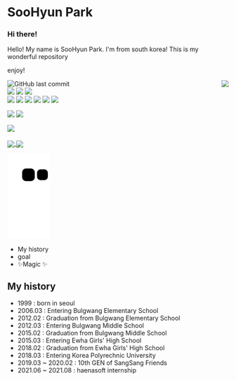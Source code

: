 <!--
**vivian0304/vivian0304** is a ✨ _special_ ✨ repository because its `README.md` (this file) appears on your GitHub profile.

Here are some ideas to get you started:

- 🔭 I’m currently working on ...
- 🌱 I’m currently learning ...
- 👯 I’m looking to collaborate on ...
- 🤔 I’m looking for help with ...
- 💬 Ask me about ...
- 📫 How to reach me: ...
- 😄 Pronouns: ...
- ⚡ Fun fact: ...
-->


# SooHyun Park
### Hi there!
Hello! My name is SooHyun Park. I'm from south korea!
This is my wonderful repository

enjoy!

<img align='right' src="http://mazassumnida.wtf/api/v2/generate_badge?boj=vivian0304">

![GitHub last commit](https://img.shields.io/github/last-commit/vivian0304/vivian0304.svg)<br/>
<img src="https://img.shields.io/badge/Java-orange?style=flat-square&logo=Java&logoColor=white"/></a>
<img src="https://img.shields.io/badge/AngularJs-red?style=flat-square&logo=Angular&logoColor=white"/></a>
<img src="https://img.shields.io/badge/JavaScript-F7DF1E?style=flat-square&logo=JavaScript&logoColor=white"/></a><br/>
<img src="https://img.shields.io/badge/jQuery-blue?style=flat-square&logo=jQuery&logoColor=white"/></a>
<img src="https://img.shields.io/badge/eclipse-purple?style=flat-square&logo=eclipse&logoColor=white"/></a>
<img src="https://img.shields.io/badge/Adobe Dreamweaver-FF61F6?style=flat-square&logo=Adobe Dreamweaver&logoColor=white"/></a>
<img src="https://img.shields.io/badge/spring-green?style=flat-square&logo=spring&logoColor=white"/></a>
<img src="https://img.shields.io/badge/Mysql-orange?style=flat-square&logo=Mysql&logoColor=white"/></a>
<img src="https://img.shields.io/badge/MariaDB-brown?style=flat-square&logo=MariaDB&logoColor=white"/></a>

<img src="https://img.shields.io/badge/Python-3766AB?style=flat-square&logo=Python&logoColor=white"/></a>
<img src="https://img.shields.io/badge/Jupyter-F37626?style=flat-square&logo=Jupyter&logoColor=white"/></a>

<img src="https://img.shields.io/badge/C-purple?style=flat-square&logo=c&logoColor=white"/></a>

<a href="https://github.com/vivian0304">
  <img align="center" src="https://github-readme-stats.vercel.app/api?username=vivian0304" />
</a>
<a href="https://github.com/vivian0304">
  <img align="center" src="https://github-readme-stats.vercel.app/api/top-langs/?username=vivian0304&langs_count=3" />
</a>

![snake gif](https://github.com/vivian0304/vivian0304/blob/output/github-contribution-grid-snake.svg)



- My history
- goal
- ✨Magic ✨

## My history

- 1999 : born in seoul
- 2006.03 : Entering Bulgwang Elementary School
- 2012.02 : Graduation from Bulgwang Elementary School
- 2012.03 : Entering Bulgwang Middle School
- 2015.02 : Graduation from Bulgwang Middle School
- 2015.03 : Entering Ewha Girls' High School
- 2018.02 : Graduation from Ewha Girls' High School
- 2018.03 : Entering Korea Polyrechnic University
- 2019.03 ~ 2020.02 : 10th GEN of SangSang Friends
- 2021.06 ~ 2021.08 : haenasoft internship


